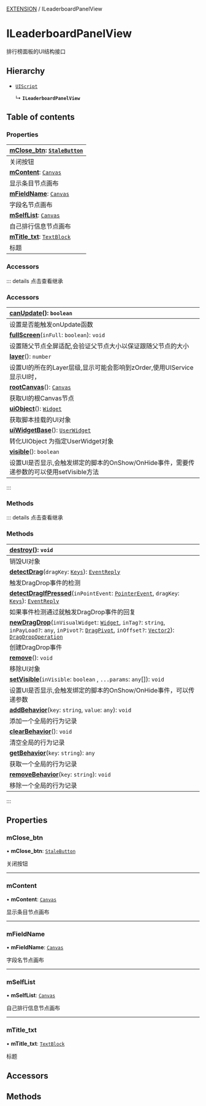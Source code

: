 [EXTENSION](../groups/Extension.EXTENSION.md) / ILeaderboardPanelView

# ILeaderboardPanelView <Badge type="tip" text="Interface" /> <Score text="ILeaderboardPanelView" />

<span class="content-big">

排行榜面板的UI结构接口

</span>

## Hierarchy

- [`UIScript`](../classes/mw.UIScript.md)

  ↳ **`ILeaderboardPanelView`**

## Table of contents

### Properties <Score text="Properties" /> 
| **[mClose\_btn](mwext.ILeaderboardPanelView.md#mclose_btn)**: [`StaleButton`](../classes/mw.StaleButton.md)  |
| :-----|
| 关闭按钮|
| **[mContent](mwext.ILeaderboardPanelView.md#mcontent)**: [`Canvas`](../classes/mw.Canvas.md)  |
| 显示条目节点画布|
| **[mFieldName](mwext.ILeaderboardPanelView.md#mfieldname)**: [`Canvas`](../classes/mw.Canvas.md)  |
| 字段名节点画布|
| **[mSelfList](mwext.ILeaderboardPanelView.md#mselflist)**: [`Canvas`](../classes/mw.Canvas.md)  |
| 自己排行信息节点画布|
| **[mTitle\_txt](mwext.ILeaderboardPanelView.md#mtitle_txt)**: [`TextBlock`](../classes/mw.TextBlock.md)  |
| 标题|

### Accessors <Score text="Accessors" /> 


::: details 点击查看继承
### Accessors <Score text="Accessors" /> 
| **[canUpdate](mw.UIScript.md#canupdate)**(): `boolean`  |
| :-----|
| 设置是否能触发onUpdate函数|
| **[fullScreen](mw.UIScript.md#fullscreen)**(`inFull`: `boolean`): `void`  |
| 设置随父节点全屏适配,会验证父节点大小以保证跟随父节点的大小|
| **[layer](mw.UIScript.md#layer)**(): `number`  |
| 设置UI的所在的Layer层级,显示可能会影响到zOrder,使用UIService显示UI时，|
| **[rootCanvas](mw.UIScript.md#rootcanvas)**(): [`Canvas`](mw.Canvas.md)  |
| 获取UI的根Canvas节点|
| **[uiObject](mw.UIScript.md#uiobject)**(): [`Widget`](mw.Widget.md)  |
| 获取脚本挂载的UI对象|
| **[uiWidgetBase](mw.UIScript.md#uiwidgetbase)**(): [`UserWidget`](mw.UserWidget.md)  |
| 转化UIObject 为指定UserWidget对象|
| **[visible](mw.UIScript.md#visible)**(): `boolean`  |
| 设置UI是否显示,会触发绑定的脚本的OnShow/OnHide事件，需要传递参数的可以使用setVisible方法|
:::


### Methods <Score text="Methods" /> 


::: details 点击查看继承
### Methods <Score text="Methods" /> 
| **[destroy](mw.UIScript.md#destroy)**(): `void`  |
| :-----|
| 销毁UI对象|
| **[detectDrag](mw.UIScript.md#detectdrag)**(`dragKey`: [`Keys`](../enums/mw.Keys.md)): [`EventReply`](mw.EventReply.md)  |
| 触发DragDrop事件的检测|
| **[detectDragIfPressed](mw.UIScript.md#detectdragifpressed)**(`inPointEvent`: [`PointerEvent`](mw.PointerEvent.md), `dragKey`: [`Keys`](../enums/mw.Keys.md)): [`EventReply`](mw.EventReply.md)  |
| 如果事件检测通过就触发DragDrop事件的回复|
| **[newDragDrop](mw.UIScript.md#newdragdrop)**(`inVisualWidget`: [`Widget`](mw.Widget.md), `inTag?`: `string`, `inPayLoad?`: `any`, `inPivot?`: [`DragPivot`](../enums/mw.DragPivot.md), `inOffset?`: [`Vector2`](mw.Vector2.md)): [`DragDropOperation`](mw.DragDropOperation.md)  |
| 创建DragDrop事件|
| **[remove](mw.UIScript.md#remove)**(): `void`  |
| 移除UI对象|
| **[setVisible](mw.UIScript.md#setvisible)**(`inVisible`: `boolean` \, `...params`: `any`[]): `void`  |
| 设置UI是否显示,会触发绑定的脚本的OnShow/OnHide事件，可以传递参数|
| **[addBehavior](mw.UIScript.md#addbehavior)**(`key`: `string`, `value`: `any`): `void`  |
| 添加一个全局的行为记录|
| **[clearBehavior](mw.UIScript.md#clearbehavior)**(): `void`  |
| 清空全局的行为记录|
| **[getBehavior](mw.UIScript.md#getbehavior)**(`key`: `string`): `any`  |
| 获取一个全局的行为记录|
| **[removeBehavior](mw.UIScript.md#removebehavior)**(`key`: `string`): `void`  |
| 移除一个全局的行为记录|
:::


## Properties

### mClose\_btn <Score text="mClose" /> 

• **mClose\_btn**: [`StaleButton`](../classes/mw.StaleButton.md)

关闭按钮

___

### mContent <Score text="mContent" /> 

• **mContent**: [`Canvas`](../classes/mw.Canvas.md)

显示条目节点画布

___

### mFieldName <Score text="mFieldName" /> 

• **mFieldName**: [`Canvas`](../classes/mw.Canvas.md)

字段名节点画布

___

### mSelfList <Score text="mSelfList" /> 

• **mSelfList**: [`Canvas`](../classes/mw.Canvas.md)

自己排行信息节点画布

___

### mTitle\_txt <Score text="mTitle" /> 

• **mTitle\_txt**: [`TextBlock`](../classes/mw.TextBlock.md)

标题

## Accessors

## Methods